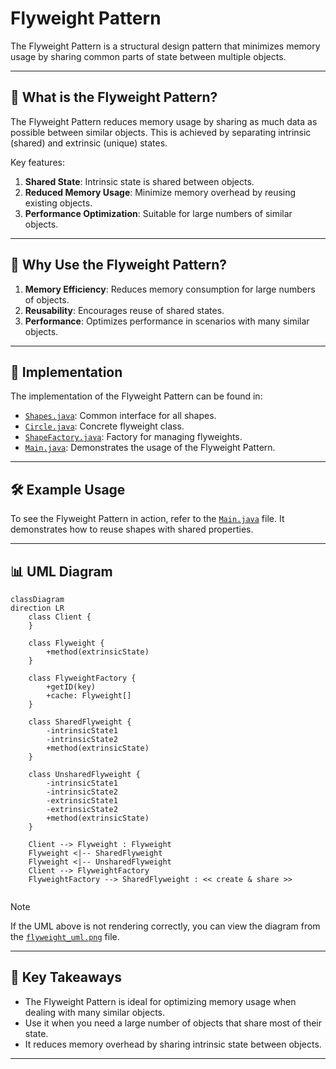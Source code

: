 # Flyweight Pattern

The Flyweight Pattern is a structural design pattern that minimizes memory usage by sharing common parts of state between multiple objects.

---

## 📖 What is the Flyweight Pattern?

The Flyweight Pattern reduces memory usage by sharing as much data as possible between similar objects. This is achieved by separating intrinsic (shared) and extrinsic (unique) states.

Key features:
1. **Shared State**: Intrinsic state is shared between objects.
2. **Reduced Memory Usage**: Minimize memory overhead by reusing existing objects.
3. **Performance Optimization**: Suitable for large numbers of similar objects.

---

## 🤔 Why Use the Flyweight Pattern?

1. **Memory Efficiency**: Reduces memory consumption for large numbers of objects.
2. **Reusability**: Encourages reuse of shared states.
3. **Performance**: Optimizes performance in scenarios with many similar objects.

---

## 🔧 Implementation

The implementation of the Flyweight Pattern can be found in:
- [`Shapes.java`](./Shapes.java): Common interface for all shapes.
- [`Circle.java`](./Circle.java): Concrete flyweight class.
- [`ShapeFactory.java`](./ShapeFactory.java): Factory for managing flyweights.
- [`Main.java`](./Main.java): Demonstrates the usage of the Flyweight Pattern.

---

## 🛠️ Example Usage

To see the Flyweight Pattern in action, refer to the [`Main.java`](./Main.java) file. It demonstrates how to reuse shapes with shared properties.

---

## 📊 UML Diagram

```mermaid
classDiagram
direction LR
    class Client {
    }

    class Flyweight {
        +method(extrinsicState)
    }

    class FlyweightFactory {
        +getID(key)
        +cache: Flyweight[]
    }

    class SharedFlyweight {
        -intrinsicState1
        -intrinsicState2
        +method(extrinsicState)
    }

    class UnsharedFlyweight {
        -intrinsicState1
        -intrinsicState2
        -extrinsicState1
        -extrinsicState2
        +method(extrinsicState)
    }

    Client --> Flyweight : Flyweight
    Flyweight <|-- SharedFlyweight
    Flyweight <|-- UnsharedFlyweight
    Client --> FlyweightFactory
    FlyweightFactory --> SharedFlyweight : << create & share >>


```
> [!NOTE]
> If the UML above is not rendering correctly, you can view the diagram from the [`flyweight_uml.png`](./flyweight_uml.png) file.

---

## 📝 Key Takeaways

- The Flyweight Pattern is ideal for optimizing memory usage when dealing with many similar objects.
- Use it when you need a large number of objects that share most of their state.
- It reduces memory overhead by sharing intrinsic state between objects.

---

